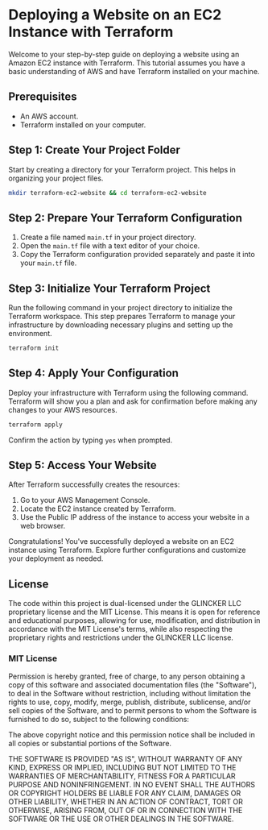 
# Deploying a Website on an EC2 Instance with Terraform

Welcome to your step-by-step guide on deploying a website using an Amazon EC2 instance with Terraform. This tutorial assumes you have a basic understanding of AWS and have Terraform installed on your machine.

## Prerequisites

- An AWS account.
- Terraform installed on your computer.

## Step 1: Create Your Project Folder

Start by creating a directory for your Terraform project. This helps in organizing your project files.

```bash
mkdir terraform-ec2-website && cd terraform-ec2-website
```

## Step 2: Prepare Your Terraform Configuration

1. Create a file named `main.tf` in your project directory.
2. Open the `main.tf` file with a text editor of your choice.
3. Copy the Terraform configuration provided separately and paste it into your `main.tf` file.

## Step 3: Initialize Your Terraform Project

Run the following command in your project directory to initialize the Terraform workspace. This step prepares Terraform to manage your infrastructure by downloading necessary plugins and setting up the environment.

```bash
terraform init
```

## Step 4: Apply Your Configuration

Deploy your infrastructure with Terraform using the following command. Terraform will show you a plan and ask for confirmation before making any changes to your AWS resources.

```bash
terraform apply
```

Confirm the action by typing `yes` when prompted.

## Step 5: Access Your Website

After Terraform successfully creates the resources:

1. Go to your AWS Management Console.
2. Locate the EC2 instance created by Terraform.
3. Use the Public IP address of the instance to access your website in a web browser.

Congratulations! You've successfully deployed a website on an EC2 instance using Terraform. Explore further configurations and customize your deployment as needed.



## License

The code within this project is dual-licensed under the GLINCKER LLC proprietary license and the MIT License. This means it is open for reference and educational purposes, allowing for use, modification, and distribution in accordance with the MIT License's terms, while also respecting the proprietary rights and restrictions under the GLINCKER LLC license.

### MIT License

Permission is hereby granted, free of charge, to any person obtaining a copy of this software and associated documentation files (the "Software"), to deal in the Software without restriction, including without limitation the rights to use, copy, modify, merge, publish, distribute, sublicense, and/or sell copies of the Software, and to permit persons to whom the Software is furnished to do so, subject to the following conditions:

The above copyright notice and this permission notice shall be included in all copies or substantial portions of the Software.

THE SOFTWARE IS PROVIDED "AS IS", WITHOUT WARRANTY OF ANY KIND, EXPRESS OR IMPLIED, INCLUDING BUT NOT LIMITED TO THE WARRANTIES OF MERCHANTABILITY, FITNESS FOR A PARTICULAR PURPOSE AND NONINFRINGEMENT. IN NO EVENT SHALL THE AUTHORS OR COPYRIGHT HOLDERS BE LIABLE FOR ANY CLAIM, DAMAGES OR OTHER LIABILITY, WHETHER IN AN ACTION OF CONTRACT, TORT OR OTHERWISE, ARISING FROM, OUT OF OR IN CONNECTION WITH THE SOFTWARE OR THE USE OR OTHER DEALINGS IN THE SOFTWARE.
